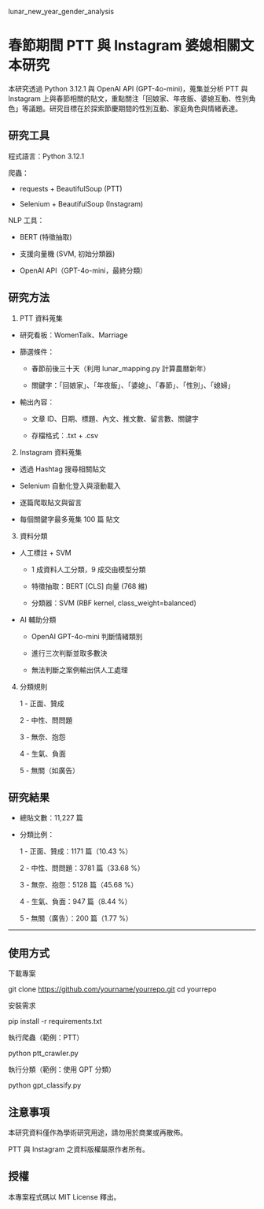 lunar_new_year_gender_analysis

# 春節期間 PTT 與 Instagram 婆媳相關文本研究

本研究透過 Python 3.12.1 與 OpenAI API (GPT-4o-mini)，蒐集並分析 PTT 與 Instagram 上與春節相關的貼文，重點關注「回娘家、年夜飯、婆媳互動、性別角色」等議題。研究目標在於探索節慶期間的性別互動、家庭角色與情緒表達。

## 研究工具

程式語言：Python 3.12.1

爬蟲：

- requests + BeautifulSoup (PTT)

- Selenium + BeautifulSoup (Instagram)

NLP 工具：

- BERT (特徵抽取)

- 支援向量機 (SVM, 初始分類器)

- OpenAI API（GPT-4o-mini，最終分類）

## 研究方法

1. PTT 資料蒐集

- 研究看板：WomenTalk、Marriage

- 篩選條件：

   - 春節前後三十天（利用 lunar_mapping.py 計算農曆新年）

   - 關鍵字：「回娘家」、「年夜飯」、「婆媳」、「春節」、「性別」、「媳婦」

- 輸出內容：

   - 文章 ID、日期、標題、內文、推文數、留言數、關鍵字

   - 存檔格式：.txt + .csv

2. Instagram 資料蒐集

- 透過 Hashtag 搜尋相關貼文

- Selenium 自動化登入與滾動載入

- 逐篇爬取貼文與留言

- 每個關鍵字最多蒐集 100 篇 貼文

3. 資料分類

- 人工標註 + SVM

   - 1 成資料人工分類，9 成交由模型分類

   - 特徵抽取：BERT [CLS] 向量 (768 維)

   - 分類器：SVM (RBF kernel, class_weight=balanced)

- AI 輔助分類

   - OpenAI GPT-4o-mini 判斷情緒類別

   - 進行三次判斷並取多數決

   - 無法判斷之案例輸出供人工處理

4. 分類規則

   1 - 正面、贊成

   2 - 中性、問問題

   3 - 無奈、抱怨

   4 - 生氣、負面

   5 - 無關（如廣告）

## 研究結果

- 總貼文數：11,227 篇

- 分類比例：

   1 - 正面、贊成：1171 篇（10.43 %）
   
   2 - 中性、問問題：3781 篇（33.68 %）
   
   3 - 無奈、抱怨：5128 篇（45.68 %）
   
   4 - 生氣、負面：947 篇（8.44 %）
   
   5 - 無關（廣告）：200 篇（1.77 %）

---

## 使用方式

下載專案

git clone https://github.com/yourname/yourrepo.git
cd yourrepo

安裝需求

pip install -r requirements.txt

執行爬蟲（範例：PTT）

python ptt_crawler.py

執行分類（範例：使用 GPT 分類）

python gpt_classify.py

## 注意事項

本研究資料僅作為學術研究用途，請勿用於商業或再散佈。

PTT 與 Instagram 之資料版權屬原作者所有。

## 授權

本專案程式碼以 MIT License 釋出。
